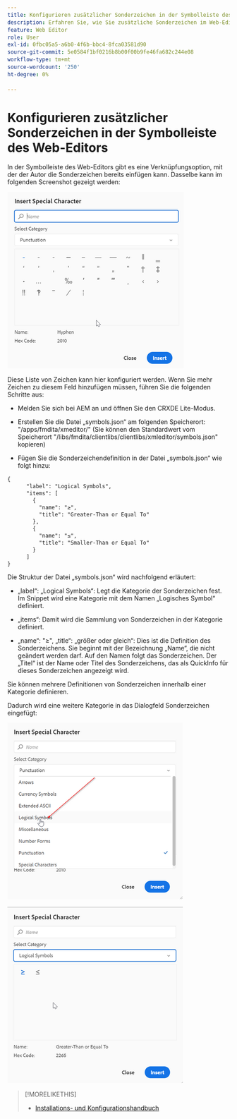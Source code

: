 ```yaml
---
title: Konfigurieren zusätzlicher Sonderzeichen in der Symbolleiste des Web-Editors
description: Erfahren Sie, wie Sie zusätzliche Sonderzeichen im Web-Editor von AEM Guides konfigurieren.
feature: Web Editor
role: User
exl-id: 0fbc05a5-a6b0-4f6b-bbc4-8fca03581d90
source-git-commit: 5e0584f1bf0216b8b00f00b9fe46fa682c244e08
workflow-type: tm+mt
source-wordcount: '250'
ht-degree: 0%

---
```


# Konfigurieren zusätzlicher Sonderzeichen in der Symbolleiste des Web-Editors

In der Symbolleiste des Web-Editors gibt es eine Verknüpfungsoption, mit der der Autor die Sonderzeichen bereits einfügen kann.
Dasselbe kann im folgenden Screenshot gezeigt werden:

![Sonderzeichen](assets/special-chars.png)


Diese Liste von Zeichen kann hier konfiguriert werden. Wenn Sie mehr Zeichen zu diesem Feld hinzufügen müssen, führen Sie die folgenden Schritte aus:

+ Melden Sie sich bei AEM an und öffnen Sie den CRXDE Lite-Modus.

+ Erstellen Sie die Datei „symbols.json“ am folgenden Speicherort: &quot;/apps/fmdita/xmeditor/&quot; (Sie können den Standardwert vom Speicherort &quot;/libs/fmdita/clientlibs/clientlibs/xmleditor/symbols.json&quot; kopieren)

+ Fügen Sie die Sonderzeichendefinition in der Datei „symbols.json“ wie folgt hinzu:

```
{
      "label": "Logical Symbols",
      "items": [
        {
          "name": "≥",
          "title": "Greater-Than or Equal To"
        },
        {
          "name": "≤",
          "title": "Smaller-Than or Equal To"
        }
      ]
}
```

Die Struktur der Datei „symbols.json“ wird nachfolgend erläutert:

+ „label“: „Logical Symbols“: Legt die Kategorie der Sonderzeichen fest. Im Snippet wird eine Kategorie mit dem Namen „Logisches Symbol“ definiert.

+ „items“: Damit wird die Sammlung von Sonderzeichen in der Kategorie definiert.

+ „name“: &quot;≥&quot;, „title“: „größer oder gleich“: Dies ist die Definition des Sonderzeichens. Sie beginnt mit der Bezeichnung „Name“, die nicht geändert werden darf. Auf den Namen folgt das Sonderzeichen. Der „Titel“ ist der Name oder Titel des Sonderzeichens, das als QuickInfo für dieses Sonderzeichen angezeigt wird.

Sie können mehrere Definitionen von Sonderzeichen innerhalb einer Kategorie definieren.

Dadurch wird eine weitere Kategorie in das Dialogfeld Sonderzeichen eingefügt:

![Sonderzeichenkategorie](assets/special-char-category.png)

![Sonderzeichen einfügen](assets/insert-special-char.png)

>[!MORELIKETHIS]
>
>+ [Installations- und Konfigurationshandbuch](https://helpx.adobe.com/content/dam/help/en/xml-documentation-solution/3-6/XML-Documentation-for-Adobe-Experience-Manager_Installation-Configuration-Guide_EN.pdf)
